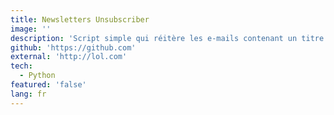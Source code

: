 ```yaml
---
title: Newsletters Unsubscriber
image: ''
description: 'Script simple qui réitère les e-mails contenant un titre de lien de désabonnement et fait la seule chose que nous souhaitons tous ... Se désinscrire de tous.'
github: 'https://github.com'
external: 'http://lol.com'
tech:
  - Python
featured: 'false'
lang: fr
---
```

